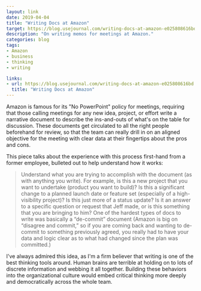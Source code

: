 ```yaml
---
layout: link
date: 2019-04-04
title: "Writing Docs at Amazon"
target: https://blog.usejournal.com/writing-docs-at-amazon-e025808616bd
description: "On writing memos for meetings at Amazon."
categories: blog
tags:
- Amazon
- business
- thinking
- writing

links:
- url: https://blog.usejournal.com/writing-docs-at-amazon-e025808616bd
  title: "Writing Docs at Amazon"
---
```


Amazon is famous for its "No PowerPoint" policy for meetings, requiring that those calling meetings for any new idea, project, or effort write a narrative document to describe the ins-and-outs of what's on the table for discussion. These documents get circulated to all the right people beforehand for review, so that the team can really drill in on an aligned objective for the meeting with clear data at their fingertips about the pros and cons.

This piece talks about the experience with this process first-hand from a former employee, bulleted out to help understand how it works:

> Understand what you are trying to accomplish with the document (as with anything you write). For example, is this a new project that you want to undertake (product you want to build)? Is this a significant change to a planned launch date or feature set (especially of a high-visibility project)? Is this just more of a status update? Is it an answer to a specific question or request that Jeff made, or is this something that you are bringing to him? One of the hardest types of docs to write was basically a “de-commit” document (Amazon is big on “disagree and commit,” so if you are coming back and wanting to de-commit to something previously agreed, you really had to have your data and logic clear as to what had changed since the plan was committed.)

I've always admired this idea, as I'm a firm believer that writing is one of the best thinking tools around. Human brains are terrible at holding on to lots of discrete information and webbing it all together. Building these behaviors into the organizational culture would embed critical thinking more deeply and democratically across the whole team.
